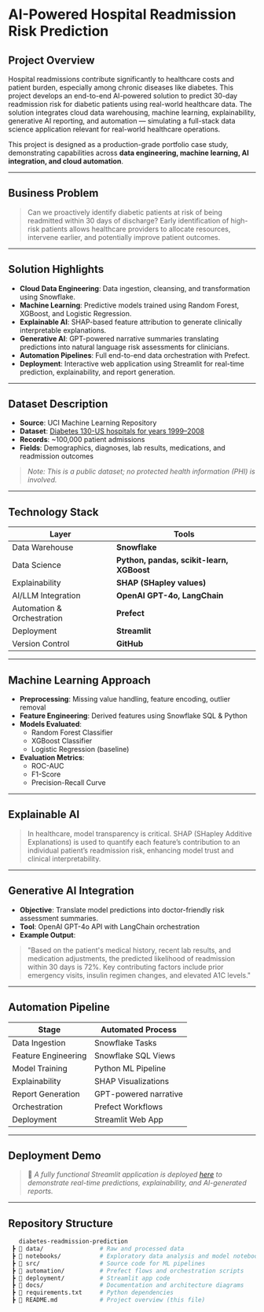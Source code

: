 # AI-Powered Hospital Readmission Risk Prediction

## Project Overview

Hospital readmissions contribute significantly to healthcare costs and patient burden, especially among chronic diseases like diabetes. This project develops an end-to-end AI-powered solution to predict 30-day readmission risk for diabetic patients using real-world healthcare data. The solution integrates cloud data warehousing, machine learning, explainability, generative AI reporting, and automation — simulating a full-stack data science application relevant for real-world healthcare operations.

This project is designed as a production-grade portfolio case study, demonstrating capabilities across **data engineering, machine learning, AI integration, and cloud automation**.

---

## Business Problem

> Can we proactively identify diabetic patients at risk of being readmitted within 30 days of discharge? Early identification of high-risk patients allows healthcare providers to allocate resources, intervene earlier, and potentially improve patient outcomes.

---

## Solution Highlights

- **Cloud Data Engineering**: Data ingestion, cleansing, and transformation using Snowflake.
- **Machine Learning**: Predictive models trained using Random Forest, XGBoost, and Logistic Regression.
- **Explainable AI**: SHAP-based feature attribution to generate clinically interpretable explanations.
- **Generative AI**: GPT-powered narrative summaries translating predictions into natural language risk assessments for clinicians.
- **Automation Pipelines**: Full end-to-end data orchestration with Prefect.
- **Deployment**: Interactive web application using Streamlit for real-time prediction, explainability, and report generation.

---

## Dataset Description

- **Source**: UCI Machine Learning Repository
- **Dataset**: [Diabetes 130-US hospitals for years 1999–2008](https://archive.ics.uci.edu/ml/datasets/diabetes+130-us+hospitals+for+years+1999-2008)
- **Records**: ~100,000 patient admissions
- **Fields**: Demographics, diagnoses, lab results, medications, and readmission outcomes

> *Note: This is a public dataset; no protected health information (PHI) is involved.*

---

## Technology Stack

| Layer | Tools |
| ----- | ----- |
| Data Warehouse | **Snowflake** |
| Data Science | **Python, pandas, scikit-learn, XGBoost** |
| Explainability | **SHAP (SHapley values)** |
| AI/LLM Integration | **OpenAI GPT-4o, LangChain** |
| Automation & Orchestration | **Prefect** |
| Deployment | **Streamlit** |
| Version Control | **GitHub** |

---

## Machine Learning Approach

- **Preprocessing**: Missing value handling, feature encoding, outlier removal
- **Feature Engineering**: Derived features using Snowflake SQL & Python
- **Models Evaluated**:
  - Random Forest Classifier
  - XGBoost Classifier
  - Logistic Regression (baseline)
- **Evaluation Metrics**:
  - ROC-AUC
  - F1-Score
  - Precision-Recall Curve

---

## Explainable AI

> In healthcare, model transparency is critical. SHAP (SHapley Additive Explanations) is used to quantify each feature’s contribution to an individual patient’s readmission risk, enhancing model trust and clinical interpretability.

---

## Generative AI Integration

- **Objective**: Translate model predictions into doctor-friendly risk assessment summaries.
- **Tool**: OpenAI GPT-4o API with LangChain orchestration
- **Example Output**:

> "Based on the patient's medical history, recent lab results, and medication adjustments, the predicted likelihood of readmission within 30 days is 72%. Key contributing factors include prior emergency visits, insulin regimen changes, and elevated A1C levels."

---

## Automation Pipeline

| Stage | Automated Process |
| ----- | ------------------ |
| Data Ingestion | Snowflake Tasks |
| Feature Engineering | Snowflake SQL Views |
| Model Training | Python ML Pipeline |
| Explainability | SHAP Visualizations |
| Report Generation | GPT-powered narrative |
| Orchestration | Prefect Workflows |
| Deployment | Streamlit Web App |

---

## Deployment Demo

> 🚀 *A fully functional Streamlit application is deployed [here](#) to demonstrate real-time predictions, explainability, and AI-generated reports.*

---

## Repository Structure

```bash
   diabetes-readmission-prediction
 ┣ 📂 data/                # Raw and processed data
 ┣ 📂 notebooks/           # Exploratory data analysis and model notebooks
 ┣ 📂 src/                 # Source code for ML pipelines
 ┣ 📂 automation/          # Prefect flows and orchestration scripts
 ┣ 📂 deployment/          # Streamlit app code
 ┣ 📂 docs/                # Documentation and architecture diagrams
 ┣ 📄 requirements.txt     # Python dependencies
 ┣ 📄 README.md            # Project overview (this file)
